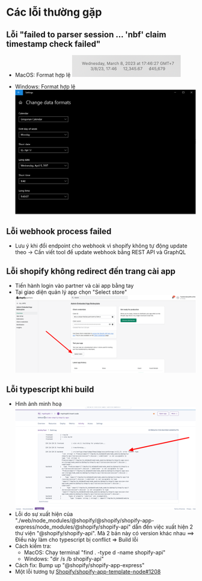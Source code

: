 # Các lỗi thường gặp

## Lỗi "failed to parser session ... 'nbf' claim timestamp check failed" 
- MacOS: Format hợp lệ
![MacOS Valid date format](./images/macos_valid_date_format.png)

- Windows: Format hợp lệ ![Windows Valid date format](./images/windows_valid_date_format.png)

## Lỗi webhook process failed
- Lưu ý khi đổi endpoint cho webhook vì shopify không tự động update theo -> Cần viết tool để update webhook bằng REST API và GraphQL


## Lỗi shopify không redirect đến trang cài app
- Tiến hành login vào partner và cài app bằng tay
- Tại giao diện quản lý app chọn "Select store" ![Select store](./images/install_app_to_dev_store.png)


## Lỗi typescript khi build
- Hình ảnh minh hoạ ![Build error](./images/build-error.png)
- Lỗi do sự xuất hiện của "./web/node_modules/@shopify/@shopify/shopify-app-express/node_modules/@shopify/shopify-api" dẫn đến việc xuất hiện 2 thư viện "@shopify/shopify-api". Mà 2 bản này có version khác nhau ==> Điều này làm cho typescript bị conflict => Build lỗi
- Cách kiểm tra:
  - MacOS: Chạy terminal "find . -type d -name shopify-api"
  - Windows: "dir /s /b shopify-api"
- Cách fix: Bump up "@shopify/shopify-app-express"
- Một lỗi tương tự [Shopify/shopify-app-template-node#1208](https://github.com/Shopify/shopify-app-template-node/issues/1208)